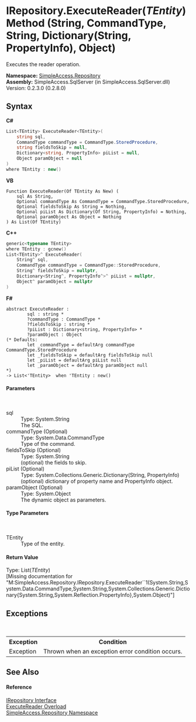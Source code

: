 # IRepository.ExecuteReader(*TEntity*) Method (String, CommandType, String, Dictionary(String, PropertyInfo), Object)
 

Executes the reader operation.

**Namespace:**&nbsp;<a href="41571b4f-ca9a-e902-c5ef-a7c14c631bb2">SimpleAccess.Repository</a><br />**Assembly:**&nbsp;SimpleAccess.SqlServer (in SimpleAccess.SqlServer.dll) Version: 0.2.3.0 (0.2.8.0)

## Syntax

**C#**<br />
``` C#
List<TEntity> ExecuteReader<TEntity>(
	string sql,
	CommandType commandType = CommandType.StoredProcedure,
	string fieldsToSkip = null,
	Dictionary<string, PropertyInfo> piList = null,
	Object paramObject = null
)
where TEntity : new()

```

**VB**<br />
``` VB
Function ExecuteReader(Of TEntity As New) ( 
	sql As String,
	Optional commandType As CommandType = CommandType.StoredProcedure,
	Optional fieldsToSkip As String = Nothing,
	Optional piList As Dictionary(Of String, PropertyInfo) = Nothing,
	Optional paramObject As Object = Nothing
) As List(Of TEntity)
```

**C++**<br />
``` C++
generic<typename TEntity>
where TEntity : gcnew()
List<TEntity>^ ExecuteReader(
	String^ sql, 
	CommandType commandType = CommandType::StoredProcedure, 
	String^ fieldsToSkip = nullptr, 
	Dictionary<String^, PropertyInfo^>^ piList = nullptr, 
	Object^ paramObject = nullptr
)
```

**F#**<br />
``` F#
abstract ExecuteReader : 
        sql : string * 
        ?commandType : CommandType * 
        ?fieldsToSkip : string * 
        ?piList : Dictionary<string, PropertyInfo> * 
        ?paramObject : Object 
(* Defaults:
        let _commandType = defaultArg commandType CommandType.StoredProcedure
        let _fieldsToSkip = defaultArg fieldsToSkip null
        let _piList = defaultArg piList null
        let _paramObject = defaultArg paramObject null
*)
-> List<'TEntity>  when 'TEntity : new()

```


#### Parameters
&nbsp;<dl><dt>sql</dt><dd>Type: System.String<br />The SQL.</dd><dt>commandType (Optional)</dt><dd>Type: System.Data.CommandType<br />Type of the command.</dd><dt>fieldsToSkip (Optional)</dt><dd>Type: System.String<br />(optional) the fields to skip.</dd><dt>piList (Optional)</dt><dd>Type: System.Collections.Generic.Dictionary(String, PropertyInfo)<br />(optional) dictionary of property name and PropertyInfo object.</dd><dt>paramObject (Optional)</dt><dd>Type: System.Object<br />The dynamic object as parameters.</dd></dl>

#### Type Parameters
&nbsp;<dl><dt>TEntity</dt><dd>Type of the entity.</dd></dl>

#### Return Value
Type: List(*TEntity*)<br />\[Missing <returns> documentation for "M:SimpleAccess.Repository.IRepository.ExecuteReader``1(System.String,System.Data.CommandType,System.String,System.Collections.Generic.Dictionary{System.String,System.Reflection.PropertyInfo},System.Object)"\]

## Exceptions
&nbsp;<table><tr><th>Exception</th><th>Condition</th></tr><tr><td>Exception</td><td>Thrown when an exception error condition occurs.</td></tr></table>

## See Also


#### Reference
<a href="fd07fd9c-c261-ae68-1133-7b203b4c101f">IRepository Interface</a><br /><a href="9fae1021-8f55-082f-e637-7f8a63f3df55">ExecuteReader Overload</a><br /><a href="41571b4f-ca9a-e902-c5ef-a7c14c631bb2">SimpleAccess.Repository Namespace</a><br />